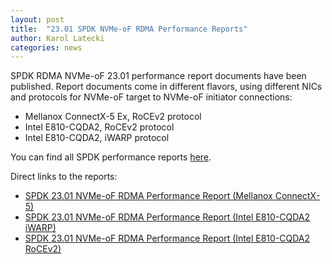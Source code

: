```yaml
---
layout: post
title:  "23.01 SPDK NVMe-oF RDMA Performance Reports"
author: Karol Latecki
categories: news
---
```


SPDK RDMA NVMe-oF 23.01 performance report documents have been published.
Report documents come in different flavors, using different NICs and protocols
for NVMe-oF target to NVMe-oF initiator connections:

* Mellanox ConnectX-5 Ex, RoCEv2 protocol
* Intel E810-CQDA2, RoCEv2 protocol
* Intel E810-CQDA2, iWARP protocol

You can find all SPDK performance reports [here](https://spdk.io/doc/performance_reports.html).

Direct links to the reports:

- [SPDK 23.01 NVMe-oF RDMA Performance Report (Mellanox ConnectX-5)](https://review.spdk.io/download/performance-reports/SPDK_rdma_mlx_perf_report_2301.pdf)
- [SPDK 23.01 NVMe-oF RDMA Performance Report (Intel E810-CQDA2 iWARP)](https://review.spdk.io/download/performance-reports/SPDK_rdma_cvl_iwarp_perf_report_2301.pdf)
- [SPDK 23.01 NVMe-oF RDMA Performance Report (Intel E810-CQDA2 RoCEv2)](https://review.spdk.io/download/performance-reports/SPDK_rdma_cvl_roce_perf_report_2301.pdf)
